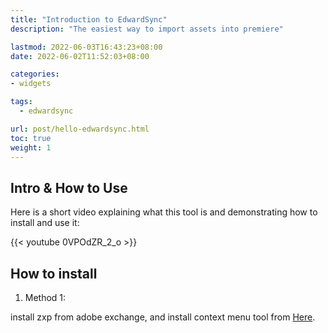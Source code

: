 ```yaml
---
title: "Introduction to EdwardSync"
description: "The easiest way to import assets into premiere"

lastmod: 2022-06-03T16:43:23+08:00
date: 2022-06-02T11:52:03+08:00

categories:
- widgets

tags:
  - edwardsync

url: post/hello-edwardsync.html
toc: true
weight: 1
---
```


## Intro & How to Use

Here is a short video explaining what this tool is and demonstrating how to install and use it:

{{< youtube 0VPOdZR_2_o >}}




## How to install

1. Method 1:

install zxp from adobe exchange, and install context menu tool from [Here](https://github.com/edwardsync/edwardsync-releases/releases/tag/latest).



